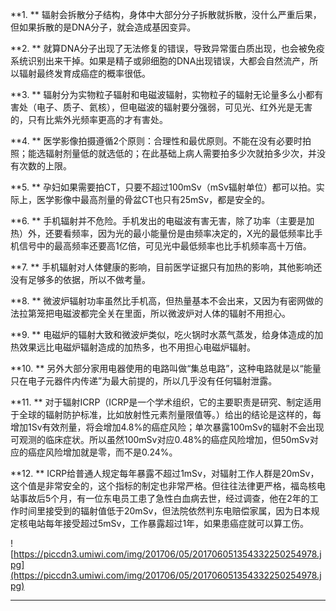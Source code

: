 **1. ** 辐射会拆散分子结构，身体中大部分分子拆散就拆散，没什么严重后果，但如果拆散的是DNA分子，就会造成基因变异。

 **2. ** 就算DNA分子出现了无法修复的错误，导致异常蛋白质出现，也会被免疫系统识别出来干掉。如果是精子或卵细胞的DNA出现错误，大都会自然流产，所以辐射最终发育成癌症的概率很低。

 **3. ** 辐射分为实物粒子辐射和电磁波辐射，实物粒子的辐射无论量多么小都有害处（电子、质子、氦核），但电磁波的辐射要分强弱，可见光、红外光是无害的，只有比紫外光频率更高的才有害处。

 **4. ** 医学影像拍摄遵循2个原则：合理性和最优原则。不能在没有必要时拍照；能选辐射剂量低的就选低的；在此基础上病人需要拍多少次就拍多少次，并没有次数的上限。

 **5. ** 孕妇如果需要拍CT，只要不超过100mSv（mSv辐射单位）都可以拍。实际上，医学影像中最高剂量的骨盆CT也只有25mSv，都是安全的。

 **6. ** 手机辐射并不危险。手机发出的电磁波有害无害，除了功率（主要是加热）外，还要看频率，因为光的最小能量份是由频率决定的，X光的最低频率比手机信号中的最高频率还要高1亿倍，可见光中最低频率也比手机频率高十万倍。

 **7. ** 手机辐射对人体健康的影响，目前医学证据只有加热的影响，其他影响还没有足够多的依据，所以不做考量。

 **8. ** 微波炉辐射功率虽然比手机高，但热量基本不会出来，又因为有密网做的法拉第笼把电磁波都完全关在里面，所以微波炉对人体的辐射不用担心。

 **9. ** 电磁炉的辐射大致和微波炉类似，吃火锅时水蒸气蒸发，给身体造成的加热效果远比电磁炉辐射造成的加热多，也不用担心电磁炉辐射。

 **10. ** 另外大部分家用电器使用的电路叫做“集总电路”，这种电路就是以“能量只在电子元器件内传递”为最大前提的，所以几乎没有任何辐射泄露。

 **11. ** 对于辐射ICRP（ICRP是一个学术组织，它的主要职责是研究、制定适用于全球的辐射防护标准，比如放射性元素剂量限值等。）给出的结论是这样的，每增加1Sv有效剂量，将会增加4.8%的癌症风险；单次暴露100mSv的辐射不会出现可观测的临床症状。所以虽然100mSv对应0.48%的癌症风险增加，但50mSv对应的癌症风险增加就是零，而不是0.24%。

 **12. ** ICRP给普通人规定每年暴露不超过1mSv，对辐射工作人群是20mSv，这个值是非常安全的，这个指标的制定也非常严格。但往往法律更严格，福岛核电站事故后5个月，有一位东电员工患了急性白血病去世，经过调查，他在2年的工作时间里接受到的辐射值低于20mSv，但法院依然判东电赔偿家属，因为日本规定核电站每年接受超过5mSv，工作暴露超过1年，如果患癌症就可以算工伤。

![https://piccdn3.umiwi.com/img/201706/05/201706051354332250254978.jpg](https://piccdn3.umiwi.com/img/201706/05/201706051354332250254978.jpg)

---
